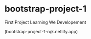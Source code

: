 # bootstrap-project-1
First Project Learning We Developement


(bootstrap-project-1-rqk.netlify.app)
